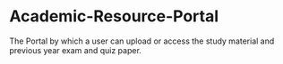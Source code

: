 # Academic-Resource-Portal
The Portal by which a user can upload or access the study material and previous year exam and quiz paper.
